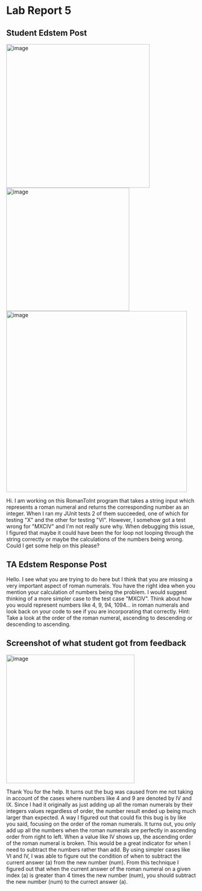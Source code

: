 # Lab Report 5
## Student Edstem Post

<img width="380" alt="image" src="https://github.com/joh048/cse15l-lab-report-5/assets/146862219/e21d317f-3e69-4388-8b84-06e112b67783">
<img width="326" alt="image" src="https://github.com/joh048/cse15l-lab-report-5/assets/146862219/00be8ffa-1413-464b-8283-6ddbd9d59827">
<img width="479" alt="image" src="https://github.com/joh048/cse15l-lab-report-5/assets/146862219/1d55b1f4-3e99-40cc-a2ba-4fabdee8ca0b">

Hi. I am working on this RomanToInt program that takes a string input which represents a roman numeral and returns the corresponding number as an integer. When I ran my JUnit tests 2 of them succeeded, one of which for testing "X" and the other for testing "VI". However, I somehow got a test wrong for "MXCIV" and I'm not really sure why. When debugging this issue, I figured that maybe it could have been the for loop not looping through the string correctly or maybe the calculations of the numbers being wrong. Could I get some help on this please?

## TA Edstem Response Post
Hello. I see what you are trying to do here but I think that you are missing a very important aspect of roman numerals. You have the right idea when you mention your calculation of numbers being the problem. I would suggest thinking of a more simpler case to the test case "MXCIV". Think about how you would represent numbers like 4, 9, 94, 1094... in roman numerals and look back on your code to see if you are incorporating that correctly. Hint: Take a look at the order of the roman numeral, ascending to descending or descending to ascending.

## Screenshot of what student got from feedback
<img width="340" alt="image" src="https://github.com/joh048/cse15l-lab-report-5/assets/146862219/81578641-8c13-4f1b-b1f5-70927524d9df">

Thank You for the help. It turns out the bug was caused from me not taking in account of the cases where numbers like 4 and 9 are denoted by IV and IX. Since I had it originally as just adding up all the roman numerals by their integers values regardless of order, the number result ended up being much larger than expected. A way I figured out that could fix this bug is by like you said, focusing on the order of the roman numerals. It turns out, you only add up all the numbers when the roman numerals are perfectly in ascending order from right to left. When a value like IV shows up, the ascending order of the roman numeral is broken. This would be a great indicator for when I need to subtract the numbers rather than add. By using simpler cases like VI and IV, I was able to figure out the condition of when to subtract the current answer (a) from the new number (num). From this technique I figured out that when the current answer of the roman numeral on a given index (a) is greater than 4 times the new number (num), you should subtract the new number (num) to the currect answer (a).
